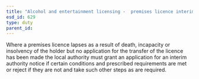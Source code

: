 ```yaml
---
title: "Alcohol and entertainment licensing -  premises licence interim authority notice"
esd_id: 629
type: duty
parent_id:  
---
```


Where a premises licence lapses as a result of death, incapacity or insolvency of the holder but no application for the transfer of the licence has been made the local authority must grant an application for an interim authority notice if certain conditions and prescribed requirements are met or reject if they are not and take such other steps as are required.

